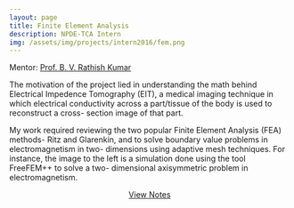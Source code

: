 ```yaml
---
layout: page
title: Finite Element Analysis
description: NPDE-TCA Intern
img: /assets/img/projects/intern2016/fem.png
---
```


Mentor: [Prof. B. V. Rathish Kumar](http://iitk.ac.in/new/rathish-kumar-b-v)


The motivation of the project lied in understanding the math behind Electrical Impedence Tomography (EIT), a medical imaging technique in which electrical conductivity across a part/tissue of the body is used to reconstruct a cross- section image of that part.

My work required reviewing the two popular Finite Element Analysis (FEA) methods- Ritz and Glarenkin, and to solve boundary value problems in electromagnetism  in two- dimensions using adaptive mesh techniques. For instance, the image to the left is a simulation done using the tool FreeFEM++ to solve a two- dimensional axisymmetric problem in electromagnetism.

<p align="center">
    <a href="/assets/documents/NPDE-TCA FEM.pdf" class="btn btn-primary" target="_blank">View Notes</a>
</p>

